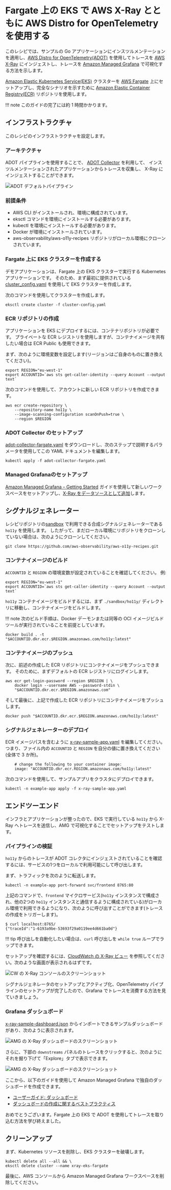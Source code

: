 # Fargate 上の EKS で AWS X-Ray とともに AWS Distro for OpenTelemetry を使用する

このレシピでは、サンプルの Go アプリケーションにインスツルメンテーションを適用し、[AWS Distro for OpenTelemetry(ADOT)](https://aws.amazon.com/otel) を使用してトレースを [AWS X-Ray](https://aws.amazon.com/xray/) にインジェストし、トレースを [Amazon Managed Grafana](https://aws.amazon.com/grafana/) で可視化する方法を示します。

[Amazon Elastic Kubernetes Service(EKS)](https://aws.amazon.com/eks/) クラスターを [AWS Fargate](https://aws.amazon.com/fargate/) 上にセットアップし、完全なシナリオを示すために [Amazon Elastic Container Registry(ECR)](https://aws.amazon.com/ecr/) リポジトリを使用します。

!!! note
    このガイドの完了には約 1 時間かかります。

## インフラストラクチャ
このレシピのインフラストラクチャを設定します。

### アーキテクチャ

ADOT パイプラインを使用することで、
[ADOT Collector](https://github.com/aws-observability/aws-otel-collector) を利用して、
インスツルメンテーションされたアプリケーションからトレースを収集し、
X-Ray にインジェストすることができます。

![ADOT デフォルトパイプライン](../images/adot-default-pipeline.png)

### 前提条件

* AWS CLI がインストールされ、環境に構成されています。
* eksctl コマンドを環境にインストールする必要があります。
* kubectl を環境にインストールする必要があります。
* Docker が環境にインストールされています。 
* aws-observability/aws-o11y-recipes リポジトリがローカル環境にクローンされています。

### Fargate 上に EKS クラスターを作成する

デモアプリケーションは、Fargate 上の EKS クラスターで実行する Kubernetes アプリケーションです。
そのため、まず最初に提供されている [cluster_config.yaml](./fargate-eks-xray-go-adot-amg/cluster-config.yaml) を使用して EKS クラスターを作成します。

次のコマンドを使用してクラスターを作成します。

```
eksctl create cluster -f cluster-config.yaml
```

### ECR リポジトリの作成

アプリケーションを EKS にデプロイするには、コンテナリポジトリが必要です。
プライベートな ECR レジストリを使用しますが、コンテナイメージを共有したい場合は ECR Public も使用できます。

まず、次のように環境変数を設定します(リージョンはご自身のものに置き換えてください)。

```
export REGION="eu-west-1"
export ACCOUNTID=`aws sts get-caller-identity --query Account --output text`
```

次のコマンドを使用して、アカウントに新しい ECR リポジトリを作成できます。

```
aws ecr create-repository \
    --repository-name ho11y \
    --image-scanning-configuration scanOnPush=true \
    --region $REGION
```

### ADOT Collector のセットアップ

[adot-collector-fargate.yaml](./fargate-eks-xray-go-adot-amg/adot-collector-fargate.yaml) をダウンロードし、次のステップで説明するパラメータを使用してこの YAML ドキュメントを編集します。


```
kubectl apply -f adot-collector-fargate.yaml
```

### Managed Grafanaのセットアップ

[Amazon Managed Grafana – Getting Started](https://aws.amazon.com/blogs/mt/amazon-managed-grafana-getting-started/) ガイドを使用して新しいワークスペースをセットアップし、[X-Ray をデータソースとして追加](https://docs.aws.amazon.com/grafana/latest/userguide/x-ray-data-source.html)します。

## シグナルジェネレーター

レシピリポジトリの[sandbox](https://github.com/aws-observability/observability-best-practices/tree/main/sandbox/ho11y) で利用できる合成シグナルジェネレーターである `ho11y` を使用します。
したがって、まだローカル環境にリポジトリをクローンしていない場合は、次のようにクローンしてください。

```
git clone https://github.com/aws-observability/aws-o11y-recipes.git
```

### コンテナイメージのビルド
`ACCOUNTID` と `REGION` の環境変数が設定されていることを確認してください。
例:

```
export REGION="eu-west-1"
export ACCOUNTID=`aws sts get-caller-identity --query Account --output text`
```

`ho11y` コンテナイメージをビルドするには、まず `./sandbox/ho11y/` ディレクトリに移動し、コンテナイメージをビルドします。

!!! note
    次のビルド手順は、Docker デーモンまたは同等の OCI イメージビルドツールが実行されていることを前提としています。

```
docker build . -t "$ACCOUNTID.dkr.ecr.$REGION.amazonaws.com/ho11y:latest"
```

### コンテナイメージのプッシュ
次に、前述の作成した ECR リポジトリにコンテナイメージをプッシュできます。
そのために、まずデフォルトの ECR レジストリにログインします。

```
aws ecr get-login-password --region $REGION | \
    docker login --username AWS --password-stdin \
    "$ACCOUNTID.dkr.ecr.$REGION.amazonaws.com"
```

そして最後に、上記で作成した ECR リポジトリにコンテナイメージをプッシュします。

```
docker push "$ACCOUNTID.dkr.ecr.$REGION.amazonaws.com/ho11y:latest"
```

### シグナルジェネレーターのデプロイ

ECR イメージパスを含むように [x-ray-sample-app.yaml](./fargate-eks-xray-go-adot-amg/x-ray-sample-app.yaml) を編集してください。つまり、ファイル内の `ACCOUNTID` と `REGION` を自分の値に置き換えてください(全体で 3 か所)。

``` 
    # change the following to your container image:
    image: "ACCOUNTID.dkr.ecr.REGION.amazonaws.com/ho11y:latest"
```

次のコマンドを使用して、サンプルアプリをクラスタにデプロイできます。

```
kubectl -n example-app apply -f x-ray-sample-app.yaml
```

## エンドツーエンド

インフラとアプリケーションが整ったので、EKS で実行している `ho11y` から X-Ray へトレースを送信し、AMG で可視化することでセットアップをテストします。

### パイプラインの検証

`ho11y` からのトレースが ADOT コレクタにインジェストされていることを確認するには、サービスの1つをローカルで利用可能にして呼び出します。

まず、トラフィックを次のように転送します。

```
kubectl -n example-app port-forward svc/frontend 8765:80
```

上記のコマンドで、`frontend` マイクロサービス(`ho11y` インスタンスで構成され、他の2つの `ho11y` インスタンスと通信するように構成されている)がローカル環境で利用できるようになり、次のように呼び出すことができます(トレースの作成をトリガーします)。

```
$ curl localhost:8765/
{"traceId":"1-6193a9be-53693f29a0119ee4d661ba0d"}
```

!!! tip
    呼び出しを自動化したい場合は、`curl` 呼び出しを `while true` ループでラップできます。

セットアップを確認するには、[CloudWatch の X-Ray ビュー](https://console.aws.amazon.com/cloudwatch/home#xray:service-map/) を参照してください。次のような画面が表示されるはずです。

![CW の X-Ray コンソールのスクリーンショット](../images/x-ray-cw-ho11y.png)

シグナルジェネレータのセットアップとアクティブ化、OpenTelemetry パイプラインのセットアップが完了したので、Grafana でトレースを消費する方法を見ていきましょう。

### Grafana ダッシュボード

[x-ray-sample-dashboard.json](./fargate-eks-xray-go-adot-amg/x-ray-sample-dashboard.json) からインポートできるサンプルダッシュボードがあり、次のように表示されます。

![AMG の X-Ray ダッシュボードのスクリーンショット](../images/x-ray-amg-ho11y-dashboard.png)

さらに、下部の `downstreams` パネルのトレースをクリックすると、次のようにそれを掘り下げて「Explore」タブで表示できます。

![AMG の X-Ray ダッシュボードのスクリーンショット](../images/x-ray-amg-ho11y-explore.png)

ここから、以下のガイドを使用して Amazon Managed Grafana で独自のダッシュボードを作成できます。

* [ユーザーガイド: ダッシュボード](https://docs.aws.amazon.com/grafana/latest/userguide/dashboard-overview.html)
* [ダッシュボードの作成に関するベストプラクティス](https://grafana.com/docs/grafana/latest/best-practices/best-practices-for-creating-dashboards/)

おめでとうございます。Fargate 上の EKS で ADOT を使用してトレースを取り込む方法を学び終えました。

## クリーンアップ

まず、Kubernetes リソースを削除し、EKS クラスターを破壊します。

```
kubectl delete all --all && \
eksctl delete cluster --name xray-eks-fargate
```

最後に、AWS コンソールから Amazon Managed Grafana ワークスペースを削除してください。
